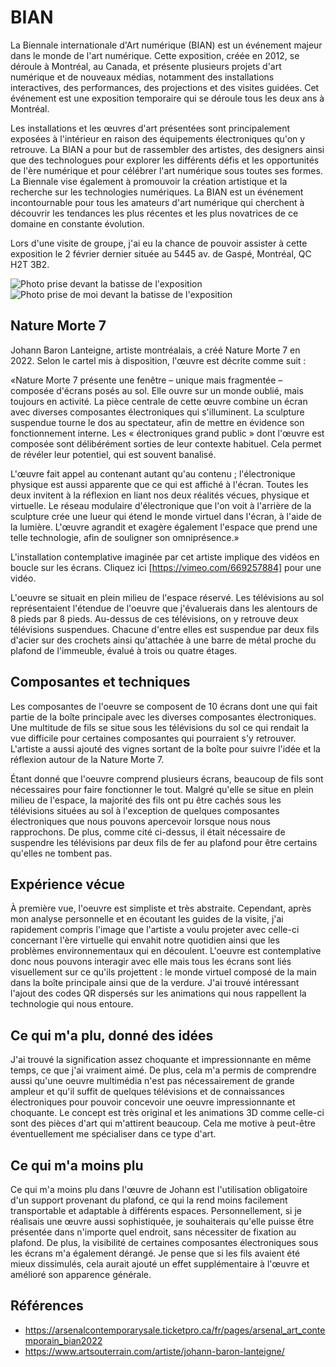 # BIAN

La Biennale internationale d'Art numérique (BIAN) est un événement majeur dans le monde de l'art numérique. Cette exposition, créée en 2012, se déroule à Montréal, au Canada, et présente plusieurs projets d'art numérique et de nouveaux médias, notamment des installations interactives, des performances, des projections et des visites guidées. Cet événement est une exposition temporaire qui se déroule tous les deux ans à Montréal. 

Les installations et les œuvres d'art présentées sont principalement exposées à l'intérieur en raison des équipements électroniques qu'on y retrouve. La BIAN a pour but de rassembler des artistes, des designers ainsi que des technologues pour explorer les différents défis et les opportunités de l'ère numérique et pour célébrer l'art numérique sous toutes ses formes. La Biennale vise également à promouvoir la création artistique et la recherche sur les technologies numériques. La BIAN est un événement incontournable pour tous les amateurs d'art numérique qui cherchent à découvrir les tendances les plus récentes et les plus novatrices de ce domaine en constante évolution.

Lors d'une visite de groupe, j'ai eu la chance de pouvoir assister à cette exposition le 2 février dernier située au 5445 av. de Gaspé, Montréal, QC H2T 3B2.

![Photo prise devant la batisse de l'exposition]()
![Photo prise de moi devant la batisse de l'exposition]()


## Nature Morte 7

Johann Baron Lanteigne, artiste montréalais, a créé Nature Morte 7 en 2022. Selon le cartel mis à disposition, l'œuvre est décrite comme suit :

«Nature Morte 7 présente une fenêtre – unique mais fragmentée – composée d'écrans posés au sol. Elle ouvre sur un monde oublié, mais toujours en activité. La pièce centrale de cette œuvre combine un écran avec diverses composantes électroniques qui s'illuminent. La sculpture suspendue tourne le dos au spectateur, afin de mettre en évidence son fonctionnement interne. Les « électroniques grand public » dont l'œuvre est composée sont délibérément sorties de leur contexte habituel. Cela permet de révéler leur potentiel, qui est souvent banalisé.

L'œuvre fait appel au contenant autant qu'au contenu ; l'électronique physique est aussi apparente que ce qui est affiché à l'écran. Toutes les deux invitent à la réflexion en liant nos deux réalités vécues, physique et virtuelle. Le réseau modulaire d'électronique que l'on voit à l'arrière de la sculpture crée une lueur qui étend le monde virtuel dans l'écran, à l'aide de la lumière. L'œuvre agrandit et exagère également l'espace que prend une telle technologie, afin de souligner son omniprésence.»

L'installation contemplative imaginée par cet artiste implique des vidéos en boucle sur les écrans. Cliquez ici [https://vimeo.com/669257884] pour une vidéo.

L'oeuvre se situait en plein milieu de l'espace réservé. Les télévisions au sol représentaient l'étendue de l'oeuvre que j'évaluerais dans les alentours de 8 pieds par 8 pieds. Au-dessus de ces télévisions, on y retrouve deux télévisions suspendues. Chacune d'entre elles est suspendue par deux fils d'acier sur des crochets ainsi qu'attachée à une barre de métal proche du plafond de l'immeuble, évalué à trois ou quatre étages.

## Composantes et techniques

Les composantes de l'oeuvre se composent de 10 écrans dont une qui fait partie de la boîte principale avec les diverses composantes électroniques. Une multitude de fils se situe sous les télévisions du sol ce qui rendait la vue difficile pour certaines composantes qui pourraient s'y retrouver. L'artiste a aussi ajouté des vignes sortant de la boîte pour suivre l'idée et la réflexion autour de la Nature Morte 7.

Étant donné que l'oeuvre comprend plusieurs écrans, beaucoup de fils sont nécessaires pour faire fonctionner le tout. Malgré qu'elle se situe en plein milieu de l'espace, la majorité des fils ont pu être cachés sous les télévisions situées au sol à l'exception de quelques composantes électroniques que nous pouvons apercevoir lorsque nous nous rapprochons. De plus, comme cité ci-dessus, il était nécessaire de suspendre les télévisions par deux fils de fer au plafond pour être certains qu'elles ne tombent pas.

## Expérience vécue

À première vue, l'oeuvre est simpliste et très abstraite. Cependant, après mon analyse personnelle et en écoutant les guides de la visite, j'ai rapidement compris l'image que l'artiste a voulu projeter avec celle-ci concernant l'ère virtuelle qui envahit notre quotidien ainsi que les problèmes environnementaux qui en découlent. L'oeuvre est contemplative donc nous pouvons interagir avec elle mais tous les écrans sont liés visuellement sur ce qu'ils projettent : le monde virtuel composé de la main dans la boîte principale ainsi que de la verdure. J'ai trouvé intéressant l'ajout des codes QR dispersés sur les animations qui nous rappellent la technologie qui nous entoure.

## Ce qui m'a plu, donné des idées

J'ai trouvé la signification assez choquante et impressionnante en même temps, ce que j'ai vraiment aimé. De plus, cela m'a permis de comprendre aussi qu'une oeuvre multimédia n'est pas nécessairement de grande ampleur et qu'il suffit de quelques télévisions et de connaissances électroniques pour pouvoir concevoir une oeuvre impressionnante et choquante. Le concept est très original et les animations 3D comme celle-ci sont des pièces d'art qui m'attirent beaucoup. Cela me motive à peut-être éventuellement me spécialiser dans ce type d'art.

## Ce qui m'a moins plu

Ce qui m'a moins plu dans l'œuvre de Johann est l'utilisation obligatoire d'un support provenant du plafond, ce qui la rend moins facilement transportable et adaptable à différents espaces. Personnellement, si je réalisais une œuvre aussi sophistiquée, je souhaiterais qu'elle puisse être présentée dans n'importe quel endroit, sans nécessiter de fixation au plafond. De plus, la visibilité de certaines composantes électroniques sous les écrans m'a également dérangé. Je pense que si les fils avaient été mieux dissimulés, cela aurait ajouté un effet supplémentaire à l'œuvre et amélioré son apparence générale.


## Références
- https://arsenalcontemporarysale.ticketpro.ca/fr/pages/arsenal_art_contemporain_bian2022
- https://www.artsouterrain.com/artiste/johann-baron-lanteigne/

